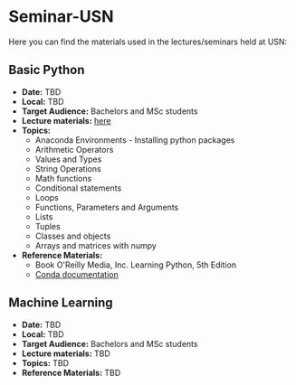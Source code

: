 # Seminar-USN

Here you can find the materials used in the lectures/seminars held at USN:

## Basic Python

- **Date:** TBD
- **Local:** TBD
- **Target Audience:** Bachelors and MSc students
- **Lecture materials:** [here](https://github.com/rafaelpadilla/Seminar-USN/tree/master/seminar_python/)
- **Topics:**
  - Anaconda Environments - Installing python packages
  - Arithmetic Operators
  - Values and Types
  - String Operations
  - Math functions
  - Conditional statements
  - Loops
  - Functions, Parameters and Arguments
  - Lists
  - Tuples
  - Classes and objects
  - Arrays and matrices with numpy
- **Reference Materials:** 
  - Book O'Reilly Media, Inc. Learning Python, 5th Edition
  - [Conda documentation](https://conda.io/docs/)

## Machine Learning
- **Date:** TBD
- **Local:** TBD
- **Target Audience:** Bachelors and MSc students
- **Lecture materials:** TBD
- **Topics:** TBD
- **Reference Materials:** TBD
